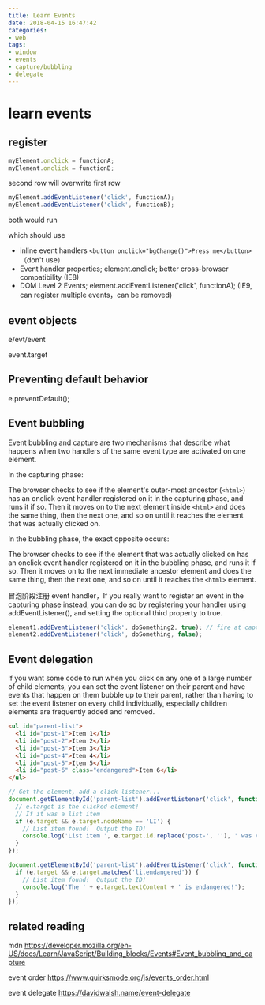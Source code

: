 ```yaml
---
title: Learn Events
date: 2018-04-15 16:47:42
categories:
- web
tags:
- window
- events
- capture/bubbling
- delegate
---
```


# learn events

## register

```js
myElement.onclick = functionA;
myElement.onclick = functionB;
```

second row will overwrite first row

```js
myElement.addEventListener('click', functionA);
myElement.addEventListener('click', functionB);
```

both would run

which should use

* inline event handlers `<button onclick="bgChange()">Press me</button>` （don't use）
* Event handler properties; element.onclick; better cross-browser compatibility (IE8)
* DOM Level 2 Events; element.addEventListener('click', functionA); (IE9, can register multiple events，can be removed)

## event objects

e/evt/event

event.target

## Preventing default behavior

e.preventDefault();

## Event bubbling

Event bubbling and capture are two mechanisms that describe what happens when two handlers
of the same event type are activated on one element.

In the capturing phase:

The browser checks to see if the element's outer-most ancestor (`<html>`) has an onclick event handler registered on it in the capturing phase, and runs it if so.
Then it moves on to the next element inside `<html>` and does the same thing, then the next one, and so on until it reaches the element that was actually clicked on.

In the bubbling phase, the exact opposite occurs:

The browser checks to see if the element that was actually clicked on has an onclick event handler registered on it in the bubbling phase, and runs it if so.
Then it moves on to the next immediate ancestor element and does the same thing, then the next one, and so on until it reaches the `<html>` element.

冒泡阶段注册 event handler，If you really want to register an event in the capturing phase instead, you can do so by registering your handler using addEventListener(), and setting the optional third property to true.

```js
element1.addEventListener('click', doSomething2, true); // fire at capture phase
element2.addEventListener('click', doSomething, false);
```

## Event delegation

if you want some code to run when you click on any one of a large number of child elements, you can set the event listener on their parent and have events that happen on them bubble up to their parent, rather than having to set the event listener on every child individually, especially children elements are frequently added and removed.

```html
<ul id="parent-list">
  <li id="post-1">Item 1</li>
  <li id="post-2">Item 2</li>
  <li id="post-3">Item 3</li>
  <li id="post-4">Item 4</li>
  <li id="post-5">Item 5</li>
  <li id="post-6" class="endangered">Item 6</li>
</ul>
```

```js
// Get the element, add a click listener...
document.getElementById('parent-list').addEventListener('click', function(e) {
  // e.target is the clicked element!
  // If it was a list item
  if (e.target && e.target.nodeName == 'LI') {
    // List item found!  Output the ID!
    console.log('List item ', e.target.id.replace('post-', ''), ' was clicked!');
  }
});

document.getElementById('parent-list').addEventListener('click', function(e) {
  if (e.target && e.target.matches('li.endangered')) {
    // List item found!  Output the ID!
    console.log('The ' + e.target.textContent + ' is endangered!');
  }
});
```

## related reading

mdn <https://developer.mozilla.org/en-US/docs/Learn/JavaScript/Building_blocks/Events#Event_bubbling_and_capture>

event order <https://www.quirksmode.org/js/events_order.html>

event delegate <https://davidwalsh.name/event-delegate>

